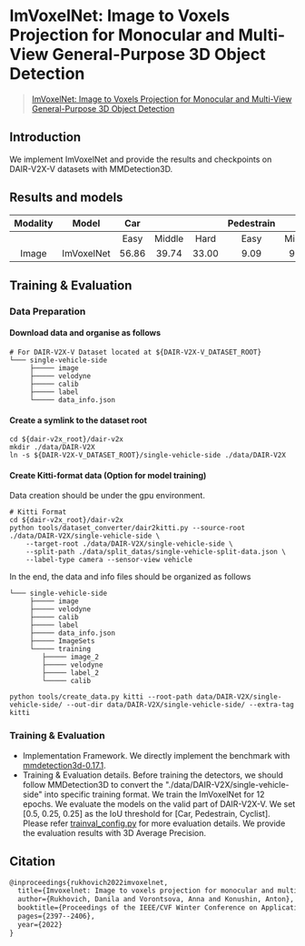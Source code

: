 # ImVoxelNet: Image to Voxels Projection for Monocular and Multi-View General-Purpose 3D Object Detection

> [ImVoxelNet: Image to Voxels Projection for Monocular and Multi-View General-Purpose 3D Object Detection](https://arxiv.org/abs/2106.01178)

## Introduction

We implement ImVoxelNet and provide the results and checkpoints on DAIR-V2X-V datasets with MMDetection3D.

## Results and models


| Modality |   Model   |  Car  |        |      | Pedestrain |        |      | Cyclist |        |      |                                          Download                                          |
| :--------: | :----------: | :-----: | :------: | :-----: | :----------: | :------: | :----: | :-------: | :------: | :----: | :-------------------------------------------------------------------------------------------: |
|          |            | Easy | Middle | Hard |    Easy    | Middle | Hard |  Easy  | Middle | Hard |                                                                                            |
|  Image  | ImVoxelNet | 56.86 | 39.74 | 33.00 |    9.09    |  9.09  | 9.09 |  10.48  |  9.09  | 9.09 | [model](https://drive.google.com/file/d/1HimYmBKhpnpU14UdKLykQJQrkSBDKGyf/view?usp=share_link) |

## Training & Evaluation

### Data Preparation

#### Download data and organise as follows

```
# For DAIR-V2X-V Dataset located at ${DAIR-V2X-V_DATASET_ROOT}
└─── single-vehicle-side
     ├───── image
     ├───── velodyne
     ├───── calib
     ├───── label
     └───── data_info.json        
```

#### Create a symlink to the dataset root

```
cd ${dair-v2x_root}/dair-v2x
mkdir ./data/DAIR-V2X
ln -s ${DAIR-V2X-V_DATASET_ROOT}/single-vehicle-side ./data/DAIR-V2X
```

#### Create Kitti-format data (Option for model training)

Data creation should be under the gpu environment.
```commandline
# Kitti Format
cd ${dair-v2x_root}/dair-v2x
python tools/dataset_converter/dair2kitti.py --source-root ./data/DAIR-V2X/single-vehicle-side \
    --target-root ./data/DAIR-V2X/single-vehicle-side \
    --split-path ./data/split_datas/single-vehicle-split-data.json \
    --label-type camera --sensor-view vehicle
```

In the end, the data and info files should be organized as follows
```
└─── single-vehicle-side             
     ├───── image
     ├───── velodyne
     ├───── calib
     ├───── label
     ├───── data_info.json
     ├───── ImageSets
     └───── training
        ├───── image_2
        ├───── velodyne
        ├───── label_2
        └───── calib
```

```shell
python tools/create_data.py kitti --root-path data/DAIR-V2X/single-vehicle-side/ --out-dir data/DAIR-V2X/single-vehicle-side/ --extra-tag kitti
```

### Training & Evaluation

* Implementation Framework. We directly implement the benchmark with [mmdetection3d-0.17.1](https://github.com/open-mmlab/mmdetection3d/tree/v0.17.1).
* Training & Evaluation details.
  Before training the detectors, we should follow MMDetection3D to convert the "./data/DAIR-V2X/single-vehicle-side" into specific training format.
  We train the ImVoxelNet for 12 epochs.
  We evaluate the models on the valid part of DAIR-V2X-V.
  We set [0.5, 0.25, 0.25] as the IoU threshold for [Car, Pedestrain, Cyclist].
  Please refer [trainval_config.py](./trainval_config.py) for more evaluation details.
  We provide the evaluation results with 3D Average Precision.

## Citation

```latex
@inproceedings{rukhovich2022imvoxelnet,
  title={Imvoxelnet: Image to voxels projection for monocular and multi-view general-purpose 3d object detection},
  author={Rukhovich, Danila and Vorontsova, Anna and Konushin, Anton},
  booktitle={Proceedings of the IEEE/CVF Winter Conference on Applications of Computer Vision},
  pages={2397--2406},
  year={2022}
}
```
